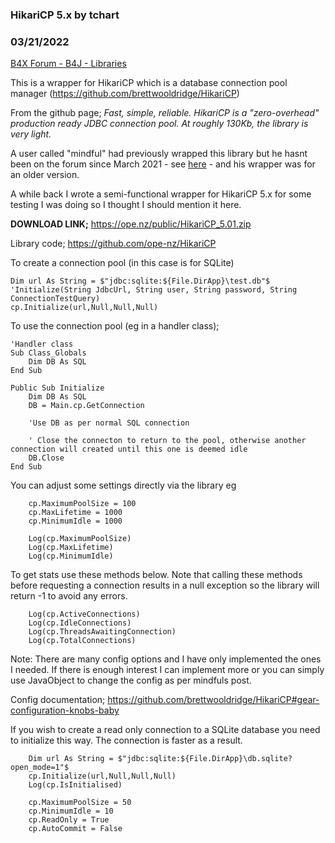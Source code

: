 ### HikariCP 5.x by tchart
### 03/21/2022
[B4X Forum - B4J - Libraries](https://www.b4x.com/android/forum/threads/138846/)

This is a wrapper for HikariCP which is a database connection pool manager (<https://github.com/brettwooldridge/HikariCP>)  
  
From the github page; *Fast, simple, reliable. HikariCP is a "zero-overhead" production ready JDBC connection pool. At roughly 130Kb, the library is very light.*  
  
A user called "mindful" had previously wrapped this library but he hasnt been on the forum since March 2021 - see [here](https://www.b4x.com/android/forum/threads/hikaricp-high-performance-connection-pool.88430/) - and his wrapper was for an older version.  
  
A while back I wrote a semi-functional wrapper for HikariCP 5.x for some testing I was doing so I thought I should mention it here.  
  
**DOWNLOAD LINK;** <https://ope.nz/public/HikariCP_5.01.zip>  
  
Library code; <https://github.com/ope-nz/HikariCP>  
  
To create a connection pool (in this case is for SQLite)  
  

```B4X
Dim url As String = $"jdbc:sqlite:${File.DirApp}\test.db"$  
'Initialize(String JdbcUrl, String user, String password, String ConnectionTestQuery)  
cp.Initialize(url,Null,Null,Null)
```

  
  
To use the connection pool (eg in a handler class);  
  

```B4X
'Handler class  
Sub Class_Globals  
    Dim DB As SQL  
End Sub  
  
Public Sub Initialize  
    Dim DB As SQL  
    DB = Main.cp.GetConnection  
   
    'Use DB as per normal SQL connection  
  
    ' Close the connecton to return to the pool, otherwise another connection will created until this one is deemed idle  
    DB.Close  
End Sub
```

  
  
You can adjust some settings directly via the library eg  
  

```B4X
    cp.MaximumPoolSize = 100  
    cp.MaxLifetime = 1000  
    cp.MinimumIdle = 1000  
   
    Log(cp.MaximumPoolSize)  
    Log(cp.MaxLifetime)  
    Log(cp.MinimumIdle)
```

  
  
To get stats use these methods below. Note that calling these methods before requesting a connection results in a null exception so the library will return -1 to avoid any errors.  
  

```B4X
    Log(cp.ActiveConnections)  
    Log(cp.IdleConnections)  
    Log(cp.ThreadsAwaitingConnection)  
    Log(cp.TotalConnections)
```

  
  
Note: There are many config options and I have only implemented the ones I needed. If there is enough interest I can implement more or you can simply use JavaObject to change the config as per mindfuls post.  
  
Config documentation; <https://github.com/brettwooldridge/HikariCP#gear-configuration-knobs-baby>  
  
If you wish to create a read only connection to a SQLite database you need to initialize this way. The connection is faster as a result.  
  

```B4X
    Dim url As String = $"jdbc:sqlite:${File.DirApp}\db.sqlite?open_mode=1"$  
    cp.Initialize(url,Null,Null,Null)  
    Log(cp.IsInitialised)  
   
    cp.MaximumPoolSize = 50  
    cp.MinimumIdle = 10  
    cp.ReadOnly = True  
    cp.AutoCommit = False
```